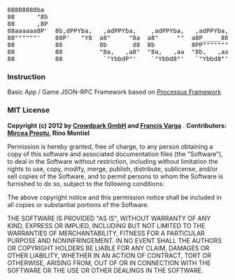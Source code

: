 <pre>
88888888ba                                                                                                    88        88  88888888  888888
88      "8b                                                                                                   88        88     88     88
88      ,8P                                                                                                   88        88     88     888888
88aaaaaa8P'  8b,dPPYba,   ,adPPYba,    ,adPPYba,   ,adPPYba,  ,adPPYba,  ,adPPYba,  88       88  ,adPPYba,    88        88     88     88
88""""""'    88P'   "Y8  a8"     "8a  a8"     ""  a8P_____88  I8[    ""  I8[    ""  88       88  I8[    ""    88888888  88     88     888888
88           88          8b       d8  8b          8PP"""""""   `"Y8ba,    `"Y8ba,   88       88   `"Y8ba,
88           88          "8a,   ,a8"  "8a,   ,aa  "8b,   ,aa  aa    ]8I  aa    ]8I  "8a,   ,a88  aa    ]8I
88           88           `"YbbdP"'    `"Ybbd8"'   `"Ybbd8"'  `"YbbdP"'  `"YbbdP"'   `"YbbdP'Y8  `"YbbdP"'
</pre>

### Instruction

Basic App / Game JSON-RPC Framework based on [Processus Framework](https://github.com/Crowdpark/processus)

### MIT License

__Copyright (c) 2012 by [Crowdpark GmbH](http://www.crowdpark.com) and [Francis Varga](http://varga-multimedia.com)__ .
__Contributors: [Mircea Preotu](http://mirceapreotu.com), Rino Montiel__

Permission is hereby granted, free of charge, to any person obtaining a copy of this software and associated documentation files (the "Software"), to deal in the Software without restriction, including without limitation the rights to use, copy, modify, merge, publish, distribute, sublicense, and/or sell copies of the Software, and to permit persons to whom the Software is furnished to do so, subject to the following conditions:

The above copyright notice and this permission notice shall be included in all copies or substantial portions of the Software.

THE SOFTWARE IS PROVIDED "AS IS", WITHOUT WARRANTY OF ANY KIND, EXPRESS OR IMPLIED, INCLUDING BUT NOT LIMITED TO THE WARRANTIES OF MERCHANTABILITY, FITNESS FOR A PARTICULAR PURPOSE AND NONINFRINGEMENT. IN NO EVENT SHALL THE AUTHORS OR COPYRIGHT HOLDERS BE LIABLE FOR ANY CLAIM, DAMAGES OR OTHER LIABILITY, WHETHER IN AN ACTION OF CONTRACT, TORT OR OTHERWISE, ARISING FROM, OUT OF OR IN CONNECTION WITH THE SOFTWARE OR THE USE OR OTHER DEALINGS IN THE SOFTWARE.